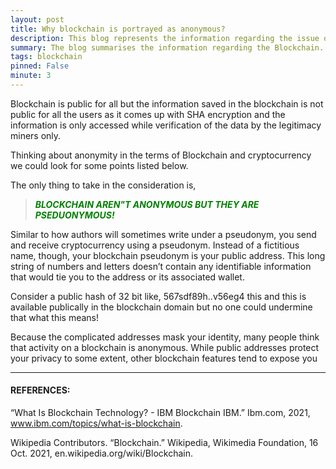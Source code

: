 ```yaml
---
layout: post
title: Why blockchain is portrayed as anonymous?
description: This blog represents the information regarding the issue of anonymity in terms of blockchain 
summary: The blog summarises the information regarding the Blockchain. 
tags: blockchain
pinned: False
minute: 3
---
```


Blockchain is public for all but the information saved in the blockchain is not public for all the users as it comes up with SHA encryption and the information is only accessed while verification of the data by the legitimacy miners only.

Thinking about anonymity in the terms of Blockchain and cryptocurrency we could look for some points listed below.

The only thing to take in the consideration is,
> *<b><span style="color:green">BLOCKCHAIN AREN"T ANONYMOUS BUT THEY ARE PSEDUONYMOUS! </span></b>*

Similar to how authors will sometimes write under a pseudonym, you send and receive cryptocurrency using a pseudonym. Instead of a fictitious name, though, your blockchain pseudonym is your public address. This long string of numbers and letters doesn’t contain any identifiable information that would tie you to the address or its associated wallet.

Consider a public hash of 32 bit like, 567sdf89h..v56eg4 this and this is available publically in the blockchain domain but no one could undermine that what this means!


Because the complicated addresses mask your identity, many people think that activity on a blockchain is anonymous. While public addresses protect your privacy to some extent, other blockchain features tend to expose you

---

#### REFERENCES:

“What Is Blockchain Technology? - IBM Blockchain IBM.” Ibm.com, 2021, www.ibm.com/topics/what-is-blockchain.

‌Wikipedia Contributors. “Blockchain.” Wikipedia, Wikimedia Foundation, 16 Oct. 2021, en.wikipedia.org/wiki/Blockchain.
